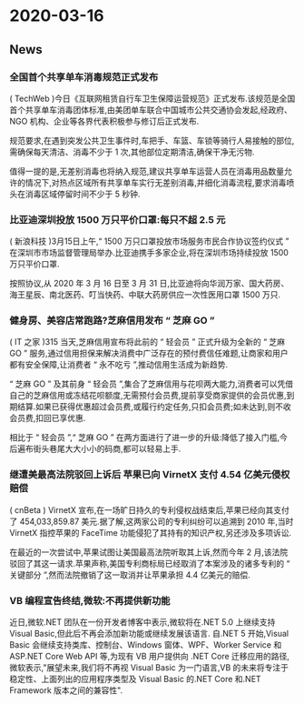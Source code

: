 # 2020-03-16
## News
### 全国首个共享单车消毒规范正式发布
( TechWeb )今日《互联网租赁自行车卫生保障运营规范》正式发布.该规范是全国首个共享单车消毒团体标准,由美团单车联合中国城市公共交通协会发起,经政府、NGO 机构、企业等各界代表积极参与修订后正式发布.

规范要求,在遇到突发公共卫生事件时,车把手、车篮、车锁等骑行人易接触的部位,需确保每天清洁、消毒不少于 1 次,其他部位定期清洁,确保干净无污物.

值得一提的是,无差别消毒也将纳入规范,建议共享单车运营人员在消毒用品数量允许的情况下,对热点区域所有共享单车实行无差别消毒,并细化消毒流程,要求消毒喷头在消毒区域停留时间不少于 5 秒钟.
### 比亚迪深圳投放 1500 万只平价口罩:每只不超 2.5 元
( 新浪科技 )3月15日上午,“ 1500 万只口罩投放市场服务市民合作协议签约仪式 ” 在深圳市市场监督管理局举办.比亚迪携手多家企业,将在深圳市场持续投放 1500 万只平价口罩.

按照协议,从 2020 年 3 月 16 日至 3 月 31 日,比亚迪将向华润万家、国大药房、海王星辰、南北医药、叮当快药、中联大药房供应一次性医用口罩 1500 万只.
###  健身房、美容店常跑路?芝麻信用发布 “ 芝麻 GO ”
( IT 之家 )315 当天,芝麻信用宣布将此前的 “ 轻会员 ” 正式升级为全新的 “ 芝麻 GO ” 服务,通过信用担保来解决消费中广泛存在的预付费信任难题,让商家和用户都有安全保障,让消费者 “ 永不吃亏 ”,推动信用生活成为新趋势.

“ 芝麻 GO ” 及其前身 “ 轻会员 ”,集合了芝麻信用与花呗两大能力,消费者可以凭借自己的芝麻信用或冻结花呗额度,无需预付会员费,提前享受商家提供的会员优惠,到期结算.如果已获得优惠超过会员费,或履行约定任务,只扣会员费;如未达到,则不收会员费,扣回已享优惠.

相比于 “ 轻会员 ”,“ 芝麻 GO ” 在两方面进行了进一步的升级:降低了接入门槛,今后遍布街头巷尾大大小小的码商,都可以轻易上手.
### 继遭美最高法院驳回上诉后 苹果已向 VirnetX 支付 4.54 亿美元侵权赔偿
 ( cnBeta ) VirnetX 宣布,在一场旷日持久的专利侵权战结束后,苹果已经向其支付了 454,033,859.87 美元.据了解,这两家公司的专利纠纷可以追溯到 2010 年,当时 VirnetX 指控苹果的 FaceTime 功能侵犯了其持有的知识产权,另还涉及多项诉讼.

在最近的一次尝试中,苹果试图让美国最高法院听取其上诉,然而今年 2 月,该法院驳回了其这一请求.苹果声称,美国专利商标局已经取消了本案涉及的诸多专利的 “ 关键部分 ”,然而法院撤销了这一取消并让苹果承担 4.4 亿美元的赔偿.
### VB 编程宣告终结,微软:不再提供新功能
近日,微软.NET 团队在一份开发者博客中表示,微软将在.NET 5.0 上继续支持 Visual Basic,但此后不再会添加新功能或继续发展该语言.
自.NET 5 开始,Visual Basic 会继续支持类库、控制台、Windows 窗体、WPF、Worker Service 和 ASP.NET Core Web API 等,为现有 VB 用户提供向 .NET Core 迁移应用的路径,微软表示,"展望未来,我们将不再视 Visual Basic 为一门语言,VB 的未来将专注于稳定性、上面列出的应用程序类型及 Visual Basic 的.NET Core 和.NET Framework 版本之间的兼容性".